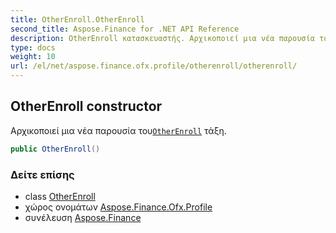 ```yaml
---
title: OtherEnroll.OtherEnroll
second_title: Aspose.Finance for .NET API Reference
description: OtherEnroll κατασκευαστής. Αρχικοποιεί μια νέα παρουσία τουOtherEnroll τάξη.
type: docs
weight: 10
url: /el/net/aspose.finance.ofx.profile/otherenroll/otherenroll/
---
```

## OtherEnroll constructor

Αρχικοποιεί μια νέα παρουσία του[`OtherEnroll`](../) τάξη.

```csharp
public OtherEnroll()
```

### Δείτε επίσης

* class [OtherEnroll](../)
* χώρος ονομάτων [Aspose.Finance.Ofx.Profile](../../otherenroll/)
* συνέλευση [Aspose.Finance](../../../)



